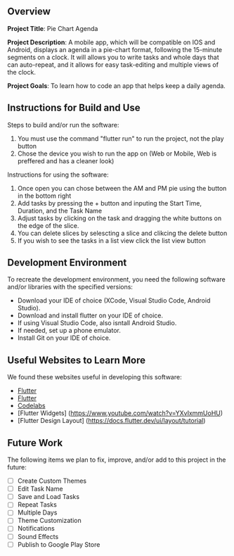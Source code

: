 ## Overview

**Project Title**:
Pie Chart Agenda

**Project Description**:
A mobile app, which will be compatible on IOS and Android, displays an agenda in a pie-chart format, following the 15-minute segments on a clock. It will allows you to write tasks and whole days that can auto-repeat, and it allows for easy task-editing and multiple views of the clock.

**Project Goals**:
To learn how to code an app that helps keep a daily agenda.

## Instructions for Build and Use

Steps to build and/or run the software:

1. You must use the command "flutter run" to run the project, not the play button
2. Chose the device you wish to run the app on (Web or Mobile, Web is preffered and has a cleaner look)

Instructions for using the software:

1. Once open you can chose between the AM and PM pie using the button in the bottom right
2. Add tasks by pressing the + button and inputing the Start Time, Duration, and the Task Name
3. Adjust tasks by clicking on the task and dragging the white buttons on the edge of the slice.
4. You can delete slices by selescting a slice and clikcing the delete button
5. If you wish to see the tasks in a list view click the list view button

## Development Environment 

To recreate the development environment, you need the following software and/or libraries with the specified versions:

* Download your IDE of choice (XCode, Visual Studio Code, Android Studio).
* Download and install flutter on your IDE of choice.
* If using Visual Studio Code, also isntall Android Studio.
* If needed, set up a phone emulator.
* Install Git on your IDE of choice.

## Useful Websites to Learn More

We found these websites useful in developing this software:

* [Flutter](https://api.flutter.dev/flutter/animation/ReverseAnimation/addListener.html)
* [Flutter](https://pub.dev/documentation/flutter_polygon_clipper/latest/)
* [Codelabs](https://codelabs.developers.google.com/codelabs/flutter-codelab-first#0)
* [Flutter Widgets] (https://www.youtube.com/watch?v=YXvIxmmUoHU)
* [Flutter Design Layout] (https://docs.flutter.dev/ui/layout/tutorial)

## Future Work

The following items we plan to fix, improve, and/or add to this project in the future:

* [ ] Create Custom Themes
* [ ] Edit Task Name
* [ ] Save and Load Tasks
* [ ] Repeat Tasks
* [ ] Multiple Days
* [ ] Theme Customization
* [ ] Notifications
* [ ] Sound Effects
* [ ] Publish to Google Play Store
